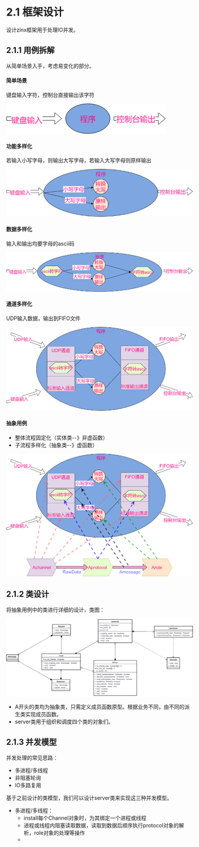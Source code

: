 # 2.1 框架设计

设计zinx框架用于处理IO并发。

## 2.1.1 用例拆解

从简单场景入手，考虑易变化的部分。

#### 简单场景

键盘输入字符，控制台直接输出该字符

![](/assets/简单场景.png)

#### 功能多样化

若输入小写字母，则输出大写字母，若输入大写字母则原样输出

![](/assets/功能多样化.png)

#### 数据多样化

输入和输出均要字母的ascii码

![](/assets/数据多样化.png)

#### 通道多样化

UDP输入数据，输出到FIFO文件

![](/assets/通道多样化.png)

#### 抽象用例

+ 整体流程固定化（实体类--》非虚函数）
+ 子流程多样化（抽象类--》虚函数）

![](/assets/抽象用例.png)


## 2.1.2 类设计

将抽象用例中的类进行详细的设计，类图：

![](/assets/类图.png)

+ A开头的类均为抽象类，只需定义成员函数原型。根据业务不同，由不同的派生类实现成员函数。
+ server类用于组织和调度四个类的对象们。

## 2.1.3 并发模型

并发处理的常见思路：

+ 多进程/多线程
+ 非阻塞轮询
+ IO多路复用

基于之前设计的类模型，我们可以设计server类来实现这三种并发模型。

+ 多进程/多线程：
  - install每个Channel对象时，为其绑定一个进程或线程
  - 进程或线程内阻塞读取数据，读取到数据后顺序执行protocol对象的解析，role对象的处理等操作
  - 

